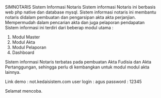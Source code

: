 SIMNOTARIS
Sistem Informasi Notaris
Sistem informasi Notaris ini berbasis web php native dan database mysql.
Sistem informasi notaris ini membantu notaris didalam pembuatan dan pengarsipan akta akta perjanjian.
Mempermudah dalam pencarian akta dan juga pelaporan pendapatan
Sistem informasi ini terdiri dari beberap modul utama :
1. Modul Master
2. Modul Akta
3. Modul Pelaporan
4. Dashboard

Sistem informasi Notaris terbatas pada pembuatan Akta Fudisia dan Akta Pertanggungan, 
sehingga perlu di kembangkan untuk modul modul akta lainnya.

Link demo : not.kedaisistem.com
user login : agus
password : 12345


Selamat mencoba.

